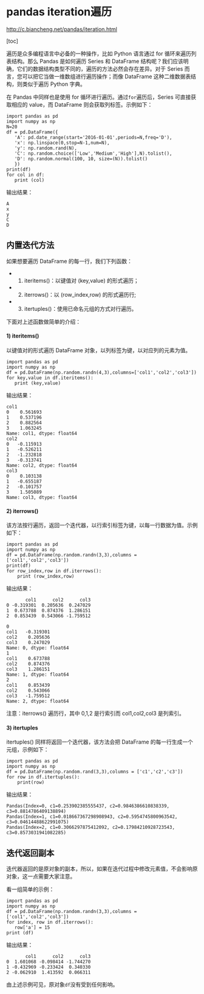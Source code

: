 # pandas iteration遍历

http://c.biancheng.net/pandas/iteration.html

[toc]

遍历是众多编程语言中必备的一种操作，比如 Python 语言通过 for 循环来遍历列表结构。那么 Pandas 是如何遍历 Series 和 DataFrame 结构呢？我们应该明确，它们的数据结构类型不同的，遍历的方法必然会存在差异。对于 Series 而言，您可以把它当做一维数组进行遍历操作；而像 DataFrame 这种二维数据表结构，则类似于遍历 Python 字典。

在 Pandas 中同样也是使用 for 循环进行遍历。通过`for`遍历后，Series 可直接获取相应的 value，而 DataFrame 则会获取列标签。示例如下：

```
import pandas as pd
import numpy as np
N=20
df = pd.DataFrame({
   'A': pd.date_range(start='2016-01-01',periods=N,freq='D'),
   'x': np.linspace(0,stop=N-1,num=N),
   'y': np.random.rand(N),
   'C': np.random.choice(['Low','Medium','High'],N).tolist(),
   'D': np.random.normal(100, 10, size=(N)).tolist()
   })
print(df)
for col in df:
   print (col)
```

输出结果：

```
A
x
y
C
D
```

## 内置迭代方法

如果想要遍历 DataFrame 的每一行，我们下列函数：

- 1) iteritems()：以键值对 (key,value) 的形式遍历；
- 2) iterrows()：以 (row_index,row) 的形式遍历行;
- 3) itertuples()：使用已命名元组的方式对行遍历。


下面对上述函数做简单的介绍：

#### 1) iteritems()

以键值对的形式遍历 DataFrame 对象，以列标签为键，以对应列的元素为值。

```
import pandas as pd
import numpy as np
df = pd.DataFrame(np.random.randn(4,3),columns=['col1','col2','col3'])
for key,value in df.iteritems():
   print (key,value)
```

输出结果：

```
col1 
0    0.561693
1    0.537196
2    0.882564
3    1.063245
Name: col1, dtype: float64
col2 
0   -0.115913
1   -0.526211
2   -1.232818
3   -0.313741
Name: col2, dtype: float64
col3 
0    0.103138
1   -0.655187
2   -0.101757
3    1.505089
Name: col3, dtype: float64
```

#### 2) iterrows()

该方法按行遍历，返回一个迭代器，以行索引标签为键，以每一行数据为值。示例如下：

```
import pandas as pd
import numpy as np
df = pd.DataFrame(np.random.randn(3,3),columns = ['col1','col2','col3'])
print(df)
for row_index,row in df.iterrows():
    print (row_index,row)
```


输出结果：

```
       col1      col2      col3
0 -0.319301  0.205636  0.247029
1  0.673788  0.874376  1.286151
2  0.853439  0.543066 -1.759512

0
col1   -0.319301
col2    0.205636
col3    0.247029
Name: 0, dtype: float64
1
col1    0.673788
col2    0.874376
col3    1.286151
Name: 1, dtype: float64
2
col1    0.853439
col2    0.543066
col3   -1.759512
Name: 2, dtype: float64
```

注意：iterrows() 遍历行，其中 0,1,2 是行索引而 col1,col2,col3 是列索引。

#### 3) itertuples

itertuples() 同样将返回一个迭代器，该方法会把 DataFrame 的每一行生成一个元组，示例如下：

```
import pandas as pd
import numpy as np
df = pd.DataFrame(np.random.rand(3,3),columns = ['c1','c2','c3'])
for row in df.itertuples():
    print(row)
```

输出结果：

```
Pandas(Index=0, c1=0.253902385555437, c2=0.9846386610838339, c3=0.8814786409138894)
Pandas(Index=1, c1=0.018667367298908943, c2=0.5954745800963542, c3=0.04614488622991075)
Pandas(Index=2, c1=0.3066297875412092, c2=0.17984210928723543, c3=0.8573031941082285)
```

## 迭代返回副本

迭代器返回的是原对象的副本，所以，如果在迭代过程中修改元素值，不会影响原对象，这一点需要大家注意。

看一组简单的示例：

```
import pandas as pd
import numpy as np
df = pd.DataFrame(np.random.randn(3,3),columns = ['col1','col2','col3'])
for index, row in df.iterrows():
   row['a'] = 15
print (df)
```

输出结果：

```
       col1      col2      col3
0  1.601068 -0.098414 -1.744270
1 -0.432969 -0.233424  0.340330
2 -0.062910  1.413592  0.066311
```

由上述示例可见，原对象`df`没有受到任何影响。


